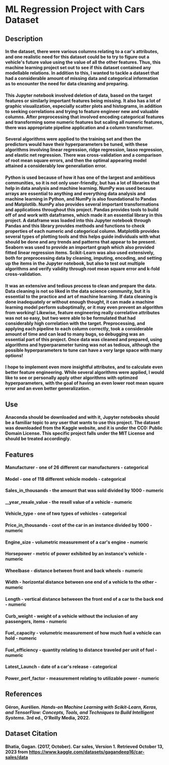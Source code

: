 # ML Regression Project with Cars Dataset

## Description
#### In the dataset, there were various columns relating to a car's attributes, and one realistic need for this dataset could be to try to figure out a vehicle's future value using the value of all the other features. Thus, this machine learning project set out to see if this dataset contained any modellable relations. In addition to this, I wanted to tackle a dataset that had a considerable amount of missing data and categorical information as to encounter the need for data cleaning and preparing. 

#### This Jupyter notebook involved deletion of data, based on the target features or similarly important features being missing. It also has a lot of graphic visualization, especially scatter plots and histograms, in addition to seeking correlations and trying to feature engineer new and valuable columns. After preprocessing that involved encoding categorical features and transforming some numeric features but scaling all numeric features, there was appropriate pipeline application and a column transformer. 

#### Several algorithms were applied to the training set and then the predictors would have their hyperparameters be tuned, with these algorithms involving linear regression, ridge regression, lasso regression, and elastic net regression. There was cross-validation and a comparison of root mean square errors, and then the optimal appearing model attained a considerably low generaliation error.

#### Python is used because of how it has one of the largest and ambitious communities, so it is not only user-friendly, but has a lot of libraries that help in data analysis and machine learning. NumPy was used because arrays are essential to anything and everything data analysis and machine learning in Python, and NumPy is also foundational to Pandas and Matplotlib. NumPy also provides several important transformations and applications throughout this project. Pandas provides tools to build off of and work with dataframes, which made it an essential library in this project. A dataframe was loaded into this Jupyter notebook through Pandas and this library provides methods and functions to check properties of each numeric and categorical column. Matplotlib provides several types of plotting tools and this helps guide individuals with what should be done and any trends and patterns that appear to be present. Seaborn was used to provide an important graph which also provided fitted linear regression items. Scikit-Learn was also used extensively, both for preprocessing data by cleaning, imputing, encoding, and setting up the items in the Jupyter notebook, but also to test out multiple algorithms and verify validity through root mean square error and k-fold cross-validation.

#### It was an extensive and tedious process to clean and prepare the data. Data cleaning is not so liked in the data science community, but it is essential to the practice and art of machine learning. If data cleaning is done inadequately or without enough thought, it can made a machine learning model perform suboptimally, or it may even prevent an algorithm from working! Likewise, feature engineering really correlative attributes was not so easy, but two were able to be formulated that had considerably high correlation with the target. Preprocessing, and applying each pipeline to each column correctly, took a considerable amount of time and can lead to many bugs, so debugging was an essential part of this project. Once data was cleaned and prepared, using algorithms and hyperparameter tuning was not as tedious, although the possible hyperparameters to tune can have a very large space with many options!

#### I hope to implement even more insightful attributes, and to calculate even better feature engineering. While several algorithms were applied, I would like to see or personally apply other algorithms with optimzed hyperparameters, with the goal of having an even lower root mean square error and an even better generalization.

## Use
#### Anaconda should be downloaded and with it, Jupyter notebooks should be a familiar topic to any user that wants to use this project. The dataset was downloaded from the Kaggle website, and it is under the CC0: Public Domain License. This specific project falls under the MIT License and should be treated accordingly.

## Features
#### Manufacturer - one of 26 different car manufacturers - categorical
#### Model - one of 118 different vehicle models - categorical
#### Sales_in_thousands - the amount that was sold divided by 1000 - numeric
#### __year_resale_value - the resell value of a vehicle - numeric
#### Vehicle_type - one of two types of vehicles - categorical
#### Price_in_thousands - cost of the car in an instance divided by 1000 - numeric
#### Engine_size - volumetric measurement of a car's engine - numeric
#### Horsepower - metric of power exhibited by an instance's vehicle - numeric
#### Wheelbase - distance between front and back wheels - numeric
#### Width - horizontal distance between one end of a vehicle to the other - numeric
#### Length - vertical distance betweeen the front end of a car to the back end - numeric
#### Curb_weight - weight of a vehicle without the inclusion of any passengers, items - numeric
#### Fuel_capacity - volumetric measurement of how much fuel a vehicle can hold - numeric
#### Fuel_efficiency - quantity relating to distance traveled per unit of fuel - numeric
#### Latest_Launch - date of a car's release - categorical
#### Power_perf_factor - measurement relating to utilizable power - numeric


## References
#### Géron, Aurélien. *Hands-on Machine Learning with Scikit-Learn, Keras, and TensorFlow: Concepts, Tools, and Techniques to Build Intelligent Systems*. 3rd ed., O’Reilly Media, 2022.

## Dataset Citation
#### Bhatia, Gagan. (2017, October). Car sales, Version 1. Retrieved October 13, 2023 from https://www.kaggle.com/datasets/gagandeep16/car-sales/data

